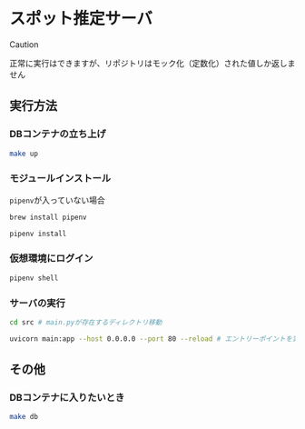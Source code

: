 # スポット推定サーバ

> [!CAUTION]
> 正常に実行はできますが、リポジトリはモック化（定数化）された値しか返しません

## 実行方法
### DBコンテナの立ち上げ
```bash
make up
```
### モジュールインストール
`pipenv`が入っていない場合
```bash
brew install pipenv
```

```bash
pipenv install
```

### 仮想環境にログイン
```bash
pipenv shell
```

### サーバの実行
```bash
cd src # main.pyが存在するディレクトリ移動

uvicorn main:app --host 0.0.0.0 --port 80 --reload # エントリーポイントを実行
```

## その他
### DBコンテナに入りたいとき
```bash
make db
```
